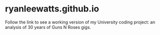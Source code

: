 # ryanleewatts.github.io
Follow the link to see a working version of my University coding project: an analysis of 30 years of Guns N Roses gigs. 
